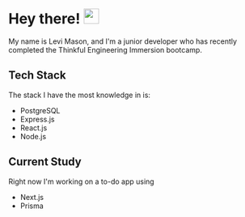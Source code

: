 # Hey there! <img src="https://media.giphy.com/media/hvRJCLFzcasrR4ia7z/giphy.gif" width="30px">
My name is Levi Mason, and I'm a junior developer who has recently completed the Thinkful Engineering Immersion bootcamp.

## Tech Stack
The stack I have the most knowledge in is:
* PostgreSQL
* Express.js 
* React.js
* Node.js

## Current Study
Right now I'm working on a to-do app using
* Next.js
* Prisma

